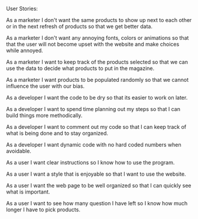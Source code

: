 User Stories:

As a marketer I don't want the same products to show up next to each other or in the next refresh of products so that we get better data.

As a marketer I don't want any annoying fonts, colors or animations so that that the user will not become upset with the website and make choices while annoyed. 

As a marketer I want to keep track of the products selected so that we can use the data to decide what products to put in the magazine.

As a marketer I want products to be populated randomly so that we cannot influence the user with our bias. 


As a developer I want the code to be dry so that its easier to work on later.

As a developer I want to spend time planning out my steps so that I can build things more methodically.

As a developer I want to comment out my code so that I can keep track of what is being done and to stay organized.

As a developer I want dynamic code with no hard coded numbers when avoidable.


As a user I want clear instructions so I know how to use the program.

As a user I want a style that is enjoyable so that I want to use the website.

As a user I want the web page to be well organized so that I can quickly see what is important. 

As a user I want to see how many question I have left so I know how much longer I have to pick products.
